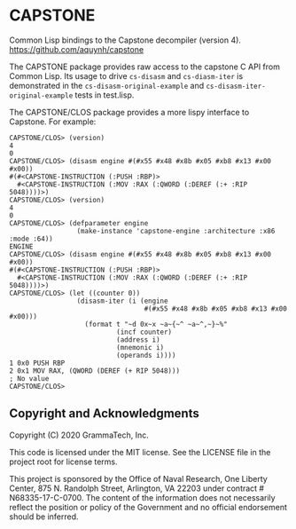 CAPSTONE
========

Common Lisp bindings to the Capstone decompiler (version 4).
https://github.com/aquynh/capstone

The CAPSTONE package provides raw access to the capstone C API from
Common Lisp.  Its usage to drive `cs-disasm` and `cs-diasm-iter` is
demonstrated in the `cs-disasm-original-example` and
`cs-disasm-iter-original-example` tests in test.lisp.

The CAPSTONE/CLOS package provides a more lispy interface to Capstone.
For example:

```
CAPSTONE/CLOS> (version)
4
0
CAPSTONE/CLOS> (disasm engine #(#x55 #x48 #x8b #x05 #xb8 #x13 #x00 #x00))
#(#<CAPSTONE-INSTRUCTION (:PUSH :RBP)>
  #<CAPSTONE-INSTRUCTION (:MOV :RAX (:QWORD (:DEREF (:+ :RIP 5048))))>)
CAPSTONE/CLOS> (version)
4
0
CAPSTONE/CLOS> (defparameter engine
                 (make-instance 'capstone-engine :architecture :x86 :mode :64))
ENGINE
CAPSTONE/CLOS> (disasm engine #(#x55 #x48 #x8b #x05 #xb8 #x13 #x00 #x00))
#(#<CAPSTONE-INSTRUCTION (:PUSH :RBP)>
  #<CAPSTONE-INSTRUCTION (:MOV :RAX (:QWORD (:DEREF (:+ :RIP 5048))))>)
CAPSTONE/CLOS> (let ((counter 0))
                 (disasm-iter (i (engine
                                  #(#x55 #x48 #x8b #x05 #xb8 #x13 #x00 #x00)))
                   (format t "~d 0x~x ~a~{~^ ~a~^,~}~%"
                           (incf counter)
                           (address i)
                           (mnemonic i)
                           (operands i))))
1 0x0 PUSH RBP
2 0x1 MOV RAX, (QWORD (DEREF (+ RIP 5048)))
; No value
CAPSTONE/CLOS>
```

## Copyright and Acknowledgments

Copyright (C) 2020 GrammaTech, Inc.

This code is licensed under the MIT license. See the LICENSE file in
the project root for license terms.

This project is sponsored by the Office of Naval Research, One Liberty
Center, 875 N. Randolph Street, Arlington, VA 22203 under contract #
N68335-17-C-0700.  The content of the information does not necessarily
reflect the position or policy of the Government and no official
endorsement should be inferred.
